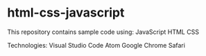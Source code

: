 # html-css-javascript

This repository contains sample code using:
  JavaScript
  HTML
  CSS
  
Technologies:
  Visual Studio Code
  Atom
  Google Chrome
  Safari
  
